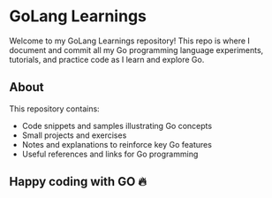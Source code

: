 # GoLang Learnings

Welcome to my GoLang Learnings repository! This repo is where I document and commit all my Go programming language experiments, tutorials, and practice code as I learn and explore Go.

## About

This repository contains:
- Code snippets and samples illustrating Go concepts
- Small projects and exercises
- Notes and explanations to reinforce key Go features
- Useful references and links for Go programming

## Happy coding with GO 🔥
